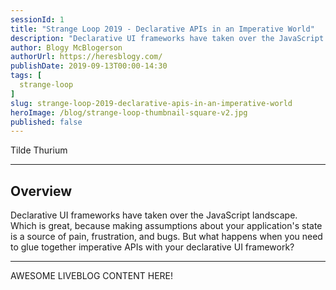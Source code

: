 ```yaml
---
sessionId: 1
title: "Strange Loop 2019 - Declarative APIs in an Imperative World"
description: "Declarative UI frameworks have taken over the JavaScript landscape. Which is great, because making assumptions about your application's state is a source of pain, frustration, and bugs. But what happens when you need to glue together imperative APIs with your declarative UI framework?"
author: Blogy McBlogerson
authorUrl: https://heresblogy.com/
publishDate: 2019-09-13T00:00-14:30
tags: [
  strange-loop
]
slug: strange-loop-2019-declarative-apis-in-an-imperative-world
heroImage: /blog/strange-loop-thumbnail-square-v2.jpg
published: false
---
```


<div class="container p-0 liveblog-presenters">
  <div class="row m-0">
      <p class=" mr-12 m-0">
        <span class="liveblog-presenters__name">Tilde Thurium</span>
        <a href="https://twitter.com/annthurium" target="_blank" title="Twitter"><i class="fa fa-twitter pr-2"></i></a>
        <a href="https://github.com/annthurium" target="_blank" title="GitHub"><i class="fa fa-github pr-2"></i></a>
      </p>
  </div>
</div>

---

## Overview

Declarative UI frameworks have taken over the JavaScript landscape. Which is great, because making assumptions about your application's state is a source of pain, frustration, and bugs. But what happens when you need to glue together imperative APIs with your declarative UI framework?

---

AWESOME LIVEBLOG CONTENT HERE!

<!-- Note on images
  Images (e.g. my_image.jpg) should be put in the `website/static/blog/strange-loop-2019` directory, with the path to the image in your post being `/blog/strange-loop-2019/my_image.jpg`. If you'd rather host the images somewhere else for ease of use, that's fine too.

  Please also try to keep your images to a reasonable size by:
    - Using JPEG compression, unless image is mostly solid color 
    - JPEG compression set between 60%-80%
    - Resizing the image to be no wider then 750px
    - If PNG, use a tool like ImageOptim (https://imageoptim.com/mac) to optimize the file size

  I suggest re-sizing and compressing all the images in one batch as a last step.
-->  
